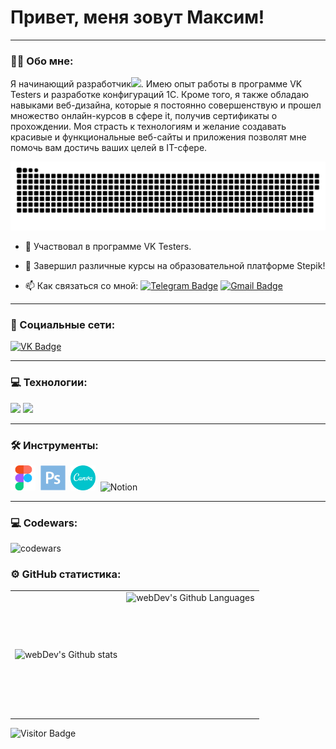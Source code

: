# Привет, меня зовут Максим!

---

### :man_technologist: Обо мне:

Я начинающий разработчик<img src="https://media.giphy.com/media/WUlplcMpOCEmTGBtBW/giphy.gif" width="30px">. Имею опыт работы в программе VK Testers и разработке конфигураций 1С. Кроме того, я также обладаю навыками веб-дизайна, которые я постоянно совершенствую  и прошел множество онлайн-курсов в сфере it, получив сертификаты о прохождении. Моя страсть к технологиям и желание создавать красивые и функциональные веб-сайты и приложения позволят мне помочь вам достичь ваших целей в IT-сфере.

<p align="center">
 <img width="600" src="assets/github-snake.svg" alt="snake"/>
</p>

- :telescope: Участвовал в программе VK Testers.

- :seedling: Завершил различные курсы на образовательной платформе Stepik!



- :mailbox: Как связаться со мной: [![Telegram Badge](https://img.shields.io/badge/-realitymax-blue?style=flat&logo=Telegram&logoColor=white)](https://t.me/realitymax) [![Gmail Badge](https://img.shields.io/badge/-Gmail-red?style=flat&logo=Gmail&logoColor=white)](mailto:offers.realitymax@gmail.com)

---

### 🤝 Социальные сети:

  <div id="badges">
     </a>
    <!-- <a href="https://t.me/realitymax" target="_blank">
      <img src="https://cdn-icons-png.flaticon.com/512/2111/2111646.png" width="40" height="40" alt="telegram group" />
    </a>
    </a> -->
    <a href="https://vk.com/realitymax" target="_blank">
      <img src="https://cdn-icons-png.flaticon.com/512/145/145813.png" width="40" height="40" alt="VK Badge"/>
    </a>
    <!-- <a href="https://dzen.ru/tehnomaniak" target="_blank">
      <img src="https://upload.wikimedia.org/wikipedia/commons/thumb/a/ab/Yandex_Zen_logo_icon.svg/1024px-Yandex_Zen_logo_icon.svg.png" width="40" height="40" alt="Zen Badge"/>
    </a> -->
  </div>

---

### 💻 Технологии:

<div>
  <img src="https://img.shields.io/badge/Phyton-blue?style=for-the-badge&logo=python&logoColor=orange"/> <img src="https://img.shields.io/badge/1C-yellow?style=for-the-badge&logo=1C&logoColor=orange"/> 
</div>

---

### 🛠 Инструменты:

<div>
 <img src="https://github.com/devicons/devicon/blob/master/icons/figma/figma-original.svg" title="figma" alt="figma" width="40" height="40"/>&nbsp;
  <img src="https://github.com/devicons/devicon/blob/master/icons/photoshop/photoshop-plain.svg" title="photoshop" alt="photoshop" width="40" height="40"/>&nbsp;
  <img src="https://github.com/devicons/devicon/blob/master/icons/canva/canva-original.svg" title="canva" alt="canva" width="40" height="40"/>&nbsp;
  <img src="https://upload.wikimedia.org/wikipedia/commons/e/e9/Notion-logo.svg" title="Notion" alt="Notion" width="40" height="40"/>&nbsp;
</div>

---

<!-- ### 💻 Пройденные курсы:

| Курсы                                                           | Дата              |
| ----------------------------------------------------------------| :---------------: |
| netology.ru/Старт в программировании                            | 02/2022 - 03/2022 |
| stepik.org/Основы программирования на C. Задачи.                | 02/2022 - 03/2022 |
| netology.ru/Основы верстки сайта                                | 02/2022 - 03/2022 |
| netology.ru/Первые шаги в JavaScript: создаём сайт и приложение | 02/2022 - 03/2022 |
| stepik.org/Веб-разработка для начинающих: HTML и CSS            | 02/2022 - 03/2022 |
| stepik.org/JavaScript для начинающих                            | 01/2023 - 01/2023 |
| stepik.org/Web-технологии: начальный уровень                    | 01/2023 - 01/2023 |
| practicum.yandex/Факультет Веб разработки                       | 05/2022 - xx/2023 |

--- -->

### 💻 Codewars:

![codewars](https://www.codewars.com/users/realitymax/badges/large)

### ⚙️ GitHub статистика:

<table>
  <tr>
    <td>
      <img align="left" src="http://github-readme-streak-stats.herokuapp.com?user=realitymax&theme=dark&background=000000" alt="webDev's Github stats" />
    </td>
    <td>
      <img height="198px" align="right" alt="webDev's Github Languages" src="https://github-readme-stats-sigma-five.vercel.app/api/top-langs/?username=realitymax&layout=compact&theme=vision-friendly-dark" />
    </td>
  </tr>
</table>

![Visitor Badge](https://visitor-badge.laobi.icu/badge?page_id=realitymax)
